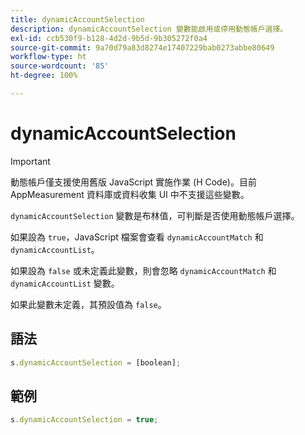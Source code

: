 ```yaml
---
title: dynamicAccountSelection
description: dynamicAccountSelection 變數能啟用或停用動態帳戶選擇。
exl-id: ccb530f9-b128-4d2d-9b5d-9b305272f0a4
source-git-commit: 9a70d79a83d8274e17407229bab0273abbe80649
workflow-type: ht
source-wordcount: '85'
ht-degree: 100%

---
```


# dynamicAccountSelection

>[!IMPORTANT]
>
> 動態帳戶僅支援使用舊版 JavaScript 實施作業 (H Code)。目前 AppMeasurement 資料庫或資料收集 UI 中不支援這些變數。

`dynamicAccountSelection` 變數是布林值，可判斷是否使用動態帳戶選擇。

如果設為 `true`，JavaScript 檔案會查看 `dynamicAccountMatch` 和 `dynamicAccountList`。

如果設為 `false` 或未定義此變數，則會忽略 `dynamicAccountMatch` 和 `dynamicAccountList` 變數。

如果此變數未定義，其預設值為 `false`。

## 語法

```js
s.dynamicAccountSelection = [boolean];
```

## 範例

```js
s.dynamicAccountSelection = true;
```
